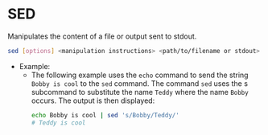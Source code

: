 # SED

Manipulates the content of a file or output sent to stdout.

```bash
sed [options] <manipulation instructions> <path/to/filename or stdout>
```

- Example:
  - The following example uses the `echo` command to send the string `Bobby is cool` to the `sed` command. The command `sed` uses the s subcommand to substitute the name `Teddy` where the name `Bobby` occurs. The output is then displayed:
    ```bash
    echo Bobby is cool | sed 's/Bobby/Teddy/'
    # Teddy is cool
    ```
